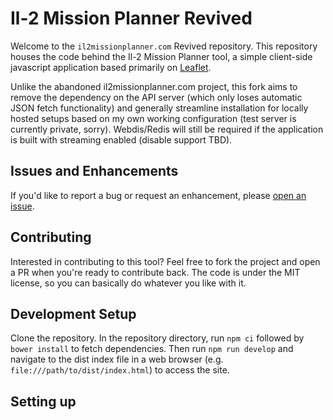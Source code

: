 # Il-2 Mission Planner Revived

Welcome to the `il2missionplanner.com` Revived repository. This repository houses the code behind the Il-2 Mission Planner tool, a simple client-side javascript application based primarily on [Leaflet](http://leafletjs.com/).

Unlike the abandoned il2missionplanner.com project, this fork aims to remove the dependency on the API server (which only loses automatic JSON fetch functionality) and generally streamline installation for locally hosted setups based on my own working configuration (test server is currently private, sorry). Webdis/Redis will still be required if the application is built with streaming enabled (disable support TBD).

## Issues and Enhancements

If you'd like to report a bug or request an enhancement, please [open an issue](https://github.com/ServError/il2missionplanner.com/issues).

## Contributing

Interested in contributing to this tool? Feel free to fork the project and open a PR when you're ready to contribute back. The code is under the MIT license, so you can basically do whatever you like with it.

## Development Setup

Clone the repository. In the repository directory, run `npm ci` followed by `bower install` to fetch dependencies. Then run `npm run develop` and navigate to the dist index file in a web browser (e.g. `file:///path/to/dist/index.html`) to access the site.

## Setting up



